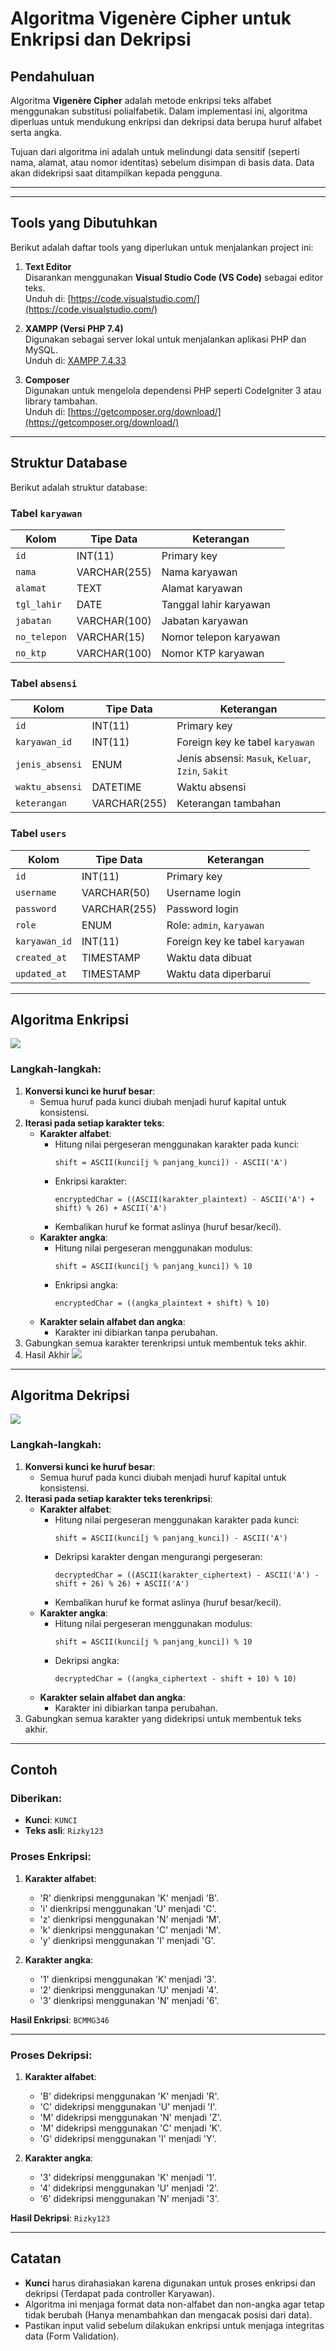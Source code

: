 # Algoritma Vigenère Cipher untuk Enkripsi dan Dekripsi

## Pendahuluan
Algoritma **Vigenère Cipher** adalah metode enkripsi teks alfabet menggunakan substitusi polialfabetik. Dalam implementasi ini, algoritma diperluas untuk mendukung enkripsi dan dekripsi data berupa huruf alfabet serta angka.

Tujuan dari algoritma ini adalah untuk melindungi data sensitif (seperti nama, alamat, atau nomor identitas) sebelum disimpan di basis data. Data akan didekripsi saat ditampilkan kepada pengguna.

---

---

## Tools yang Dibutuhkan

Berikut adalah daftar tools yang diperlukan untuk menjalankan project ini:

1. **Text Editor**  
   Disarankan menggunakan **Visual Studio Code (VS Code)** sebagai editor teks.  
   Unduh di: [https://code.visualstudio.com/](https://code.visualstudio.com/)

2. **XAMPP (Versi PHP 7.4)**  
   Digunakan sebagai server lokal untuk menjalankan aplikasi PHP dan MySQL.  
   Unduh di: [XAMPP 7.4.33](https://sourceforge.net/projects/xampp/files/XAMPP%20Windows/7.4.33/xampp-windows-x64-7.4.33-0-VC15-installer.exe/download)

3. **Composer**  
   Digunakan untuk mengelola dependensi PHP seperti CodeIgniter 3 atau library tambahan.  
   Unduh di: [https://getcomposer.org/download/](https://getcomposer.org/download/)

---

## Struktur Database

Berikut adalah struktur database:

### Tabel `karyawan`
| Kolom       | Tipe Data     | Keterangan                             |
|-------------|---------------|-----------------------------------------|
| `id`        | INT(11)       | Primary key                            |
| `nama`      | VARCHAR(255)  | Nama karyawan                          |
| `alamat`    | TEXT          | Alamat karyawan                        |
| `tgl_lahir` | DATE          | Tanggal lahir karyawan                 |
| `jabatan`   | VARCHAR(100)  | Jabatan karyawan                       |
| `no_telepon`| VARCHAR(15)   | Nomor telepon karyawan                 |
| `no_ktp`    | VARCHAR(100)  | Nomor KTP karyawan                     |

### Tabel `absensi`
| Kolom          | Tipe Data       | Keterangan                             |
|-----------------|-----------------|-----------------------------------------|
| `id`           | INT(11)         | Primary key                            |
| `karyawan_id`  | INT(11)         | Foreign key ke tabel `karyawan`        |
| `jenis_absensi`| ENUM            | Jenis absensi: `Masuk`, `Keluar`, `Izin`, `Sakit` |
| `waktu_absensi`| DATETIME        | Waktu absensi                          |
| `keterangan`   | VARCHAR(255)    | Keterangan tambahan                    |

### Tabel `users`
| Kolom          | Tipe Data       | Keterangan                             |
|-----------------|-----------------|-----------------------------------------|
| `id`           | INT(11)         | Primary key                            |
| `username`     | VARCHAR(50)     | Username login                         |
| `password`     | VARCHAR(255)    | Password login                         |
| `role`         | ENUM            | Role: `admin`, `karyawan`              |
| `karyawan_id`  | INT(11)         | Foreign key ke tabel `karyawan`        |
| `created_at`   | TIMESTAMP       | Waktu data dibuat                      |
| `updated_at`   | TIMESTAMP       | Waktu data diperbarui                  |

---


## Algoritma Enkripsi

<img src="https://github.com/rizkyadiryanto14/absensi_karyawan_chipeer/blob/main/algortima%20encrypt%20chipper.png">

### Langkah-langkah:
1. **Konversi kunci ke huruf besar**:
	- Semua huruf pada kunci diubah menjadi huruf kapital untuk konsistensi.
2. **Iterasi pada setiap karakter teks**:
	- **Karakter alfabet**:
		- Hitung nilai pergeseran menggunakan karakter pada kunci:
		  ```
		  shift = ASCII(kunci[j % panjang_kunci]) - ASCII('A')
		  ```
		- Enkripsi karakter:
		  ```
		  encryptedChar = ((ASCII(karakter_plaintext) - ASCII('A') + shift) % 26) + ASCII('A')
		  ```
		- Kembalikan huruf ke format aslinya (huruf besar/kecil).
	- **Karakter angka**:
		- Hitung nilai pergeseran menggunakan modulus:
		  ```
		  shift = ASCII(kunci[j % panjang_kunci]) % 10
		  ```
		- Enkripsi angka:
		  ```
		  encryptedChar = ((angka_plaintext + shift) % 10)
		  ```
	- **Karakter selain alfabet dan angka**:
		- Karakter ini dibiarkan tanpa perubahan.
3. Gabungkan semua karakter terenkripsi untuk membentuk teks akhir.
4. Hasil Akhir
   <img src="https://github.com/rizkyadiryanto14/absensi_karyawan_chipeer/blob/main/bentuk_data.png">

---

## Algoritma Dekripsi

<img src="https://github.com/rizkyadiryanto14/absensi_karyawan_chipeer/blob/main/algoritma%20decrypt%20chipper.png">

### Langkah-langkah:
1. **Konversi kunci ke huruf besar**:
	- Semua huruf pada kunci diubah menjadi huruf kapital untuk konsistensi.
2. **Iterasi pada setiap karakter teks terenkripsi**:
	- **Karakter alfabet**:
		- Hitung nilai pergeseran menggunakan karakter pada kunci:
		  ```
		  shift = ASCII(kunci[j % panjang_kunci]) - ASCII('A')
		  ```
		- Dekripsi karakter dengan mengurangi pergeseran:
		  ```
		  decryptedChar = ((ASCII(karakter_ciphertext) - ASCII('A') - shift + 26) % 26) + ASCII('A')
		  ```
		- Kembalikan huruf ke format aslinya (huruf besar/kecil).
	- **Karakter angka**:
		- Hitung nilai pergeseran menggunakan modulus:
		  ```
		  shift = ASCII(kunci[j % panjang_kunci]) % 10
		  ```
		- Dekripsi angka:
		  ```
		  decryptedChar = ((angka_ciphertext - shift + 10) % 10)
		  ```
	- **Karakter selain alfabet dan angka**:
		- Karakter ini dibiarkan tanpa perubahan.
3. Gabungkan semua karakter yang didekripsi untuk membentuk teks akhir.

---

## Contoh

### Diberikan:
- **Kunci**: `KUNCI`
- **Teks asli**: `Rizky123`

### Proses Enkripsi:
1. **Karakter alfabet**:
	- 'R' dienkripsi menggunakan 'K' menjadi 'B'.
	- 'i' dienkripsi menggunakan 'U' menjadi 'C'.
	- 'z' dienkripsi menggunakan 'N' menjadi 'M'.
	- 'k' dienkripsi menggunakan 'C' menjadi 'M'.
	- 'y' dienkripsi menggunakan 'I' menjadi 'G'.

2. **Karakter angka**:
	- '1' dienkripsi menggunakan 'K' menjadi '3'.
	- '2' dienkripsi menggunakan 'U' menjadi '4'.
	- '3' dienkripsi menggunakan 'N' menjadi '6'.

**Hasil Enkripsi**: `BCMMG346`

---

### Proses Dekripsi:
1. **Karakter alfabet**:
	- 'B' didekripsi menggunakan 'K' menjadi 'R'.
	- 'C' didekripsi menggunakan 'U' menjadi 'I'.
	- 'M' didekripsi menggunakan 'N' menjadi 'Z'.
	- 'M' didekripsi menggunakan 'C' menjadi 'K'.
	- 'G' didekripsi menggunakan 'I' menjadi 'Y'.

2. **Karakter angka**:
	- '3' didekripsi menggunakan 'K' menjadi '1'.
	- '4' didekripsi menggunakan 'U' menjadi '2'.
	- '6' didekripsi menggunakan 'N' menjadi '3'.

**Hasil Dekripsi**: `Rizky123`

---

## Catatan
- **Kunci** harus dirahasiakan karena digunakan untuk proses enkripsi dan dekripsi (Terdapat pada controller Karyawan).
- Algoritma ini menjaga format data non-alfabet dan non-angka agar tetap tidak berubah (Hanya menambahkan dan mengacak posisi dari data).
- Pastikan input valid sebelum dilakukan enkripsi untuk menjaga integritas data (Form Validation).

